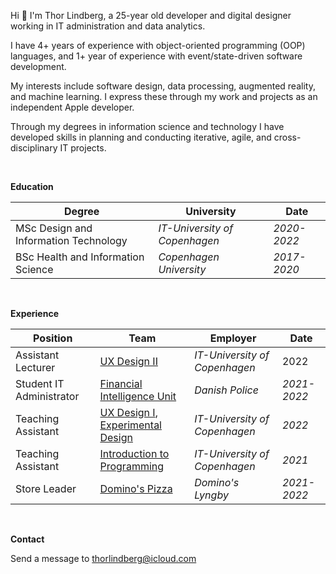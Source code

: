 Hi 👋 I'm Thor Lindberg, a 25-year old developer and digital designer working in IT administration and data analytics.

I have 4+ years of experience with object-oriented programming (OOP) languages, and 1+ year of experience with event/state-driven software development.

My interests include software design, data processing, augmented reality, and machine learning. I express these through my work and projects as an independent Apple developer.

Through my degrees in information science and technology I have developed skills in planning and conducting iterative, agile, and cross-disciplinary IT projects.

<br>

**Education**

|Degree                               |University                   |Date       |
|-------------------------------------|-----------------------------|-----------|
|MSc Design and Information Technology|*IT-University of Copenhagen*|*2020-2022*|
|BSc Health and Information Science   |*Copenhagen University*      |*2017-2020*|

<br>

**Experience**

|Position                             |Team                         |Employer   |Date       |
|-------------------------------------|-----------------------------|-----------|-----------|
|Assistant Lecturer                   |[UX Design II](https://learnit.itu.dk/local/coursebase/view.php?ciid=1008 "https://learnit.itu.dk/local/coursebase/view.php?ciid=1008")|*IT-University of Copenhagen*|2022       |
|Student IT Administrator             |[Financial Intelligence Unit](https://hvidvask.dk/ "https://hvidvask.dk/")|*Danish Police*|*2021-2022*|
|Teaching Assistant                   |[UX Design I](https://learnit.itu.dk/local/coursebase/view.php?ciid=895 "https://learnit.itu.dk/local/coursebase/view.php?ciid=895"), [Experimental Design](https://learnit.itu.dk/local/coursebase/view.php?ciid=865 "https://learnit.itu.dk/local/coursebase/view.php?ciid=865")|*IT-University of Copenhagen*|*2022*     |
|Teaching Assistant                   |[Introduction to Programming](https://learnit.itu.dk/local/coursebase/view.php?ciid=735 "https://learnit.itu.dk/local/coursebase/view.php?ciid=735")|*IT-University of Copenhagen*|*2021*     |
|Store Leader                         |[Domino's Pizza](https://www.dominos.dk "https://www.dominos.dk")|*Domino's Lyngby*|*2021-2022*|

<br>

**Contact**

Send a message to [thorlindberg@icloud.com](mailto:thorlindberg@icloud.com "thorlindberg@icloud.com")

<br>

